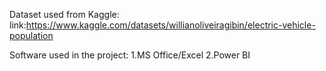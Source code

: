 Dataset used from Kaggle:
link:https://www.kaggle.com/datasets/willianoliveiragibin/electric-vehicle-population


Software used in the project:
1.MS Office/Excel
2.Power BI
